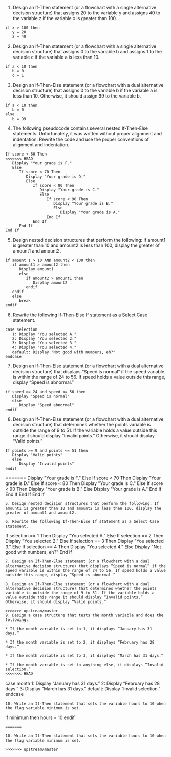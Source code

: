 1. Design an If-Then statement (or a flowchart with a single alternative decision structure) that assigns 20 to the variable y and assigns 40 to the variable z if the variable x is greater than 100.
```
if x > 100 then 
   y = 20
   z = 40
```  

2. Design an If-Then statement (or a flowchart with a single alternative decision structure) that assigns 0 to the variable b and assigns 1 to the variable c if the variable a is less than 10.
```
if a < 10 then
   b = 0
   c = 1
```  

3. Design an If-Then-Else statement (or a flowchart with a dual alternative decision structure) that assigns 0 to the variable b if the variable a is less than 10. Otherwise, it should assign 99 to the variable b.
```
if a < 10 then
   b = 0 
else
   b = 99
```

4. The following pseudocode contains several nested If-Then-Else statements. Unfortunately, it was written without proper alignment and indentation. Rewrite the code and use the proper conventions of alignment and indentation.
```
If score < 60 Then
<<<<<<< HEAD
   Display "Your grade is F."
   Else
      If score < 70 Then
         Display "Your grade is D."
         Else
            If score < 80 Then
               Display "Your grade is C."
               Else
                  If score < 90 Then
                     Display "Your grade is B."
                     Else
                        Display "Your grade is A."
                  End If
            End If
      End If
End If
```
5. Design nested decision structures that perform the following: If amount1 is greater than 10 and amount2 is less than 100, display the greater of amount1 and amount2.
```
if amount 1 > 10 AND amount2 < 100 then
   if amount1 > amount2 then
      Display amount1
      else
         if amount2 > amount1 then
            Display amount2
         endif
   endif
   else
      break
endif
```

6. Rewrite the following If-Then-Else If statement as a Select Case statement.
```
case selection
   1: Display "You selected A."
   2: Display "You selected 2."
   3: Display "You selected 3."
   4: Display "You selected 4."
   default: Display "Not good with numbers, eh?"
endcase
```
7. Design an If-Then-Else statement (or a flowchart with a dual alternative decision structure) that displays “Speed is normal” if the speed variable is within the range of 24 to 56. If speed holds a value outside this range, display “Speed is abnormal.”
```
if speed >= 24 and speed <= 56 then 
   Display "Speed is normal"
   else 
      Display "Speed abnormal"
endif
```
8. Design an If-Then-Else statement (or a flowchart with a dual alternative decision structure) that determines whether the points variable is outside the range of 9 to 51. If the variable holds a value outside this range it should display “Invalid points.” Otherwise, it should display “Valid points.”
```
If points >= 9 and points <= 51 then
   Display "Valid points"
   else 
      Display "Invalid points"
endif
```
=======
Display "Your grade is F."
Else
If score < 70 Then
Display "Your grade is D."
Else
If score < 80 Then
Display "Your grade is C."
Else
If score < 90 Then
Display "Your grade is B."
Else
Display "Your grade is A."
End If
End If
End If
End If
```
5. Design nested decision structures that perform the following: If amount1 is greater than 10 and amount2 is less than 100, display the greater of amount1 and amount2.

6. Rewrite the following If-Then-Else If statement as a Select Case statement.
```
If selection == 1 Then
   Display "You selected A."
Else If selection == 2 Then
   Display "You selected 2."
Else If selection == 3 Then
   Display "You selected 3."
Else If selection == 4 Then
   Display "You selected 4."
Else
   Display "Not good with numbers, eh?"
End If
```
7. Design an If-Then-Else statement (or a flowchart with a dual alternative decision structure) that displays “Speed is normal” if the speed variable is within the range of 24 to 56. If speed holds a value outside this range, display “Speed is abnormal.”

8. Design an If-Then-Else statement (or a flowchart with a dual alternative decision structure) that determines whether the points variable is outside the range of 9 to 51. If the variable holds a value outside this range it should display “Invalid points.” Otherwise, it should display “Valid points.”

>>>>>>> upstream/master
9. Design a case structure that tests the month variable and does the following:

* If the month variable is set to 1, it displays “January has 31 days.”

* If the month variable is set to 2, it displays “February has 28 days.”

* If the month variable is set to 3, it displays “March has 31 days.”

* If the month variable is set to anything else, it displays “Invalid selection.”
<<<<<<< HEAD
```
case month
   1: Display “January has 31 days.”
   2: Display “February has 28 days.”
   3: Display “March has 31 days.”
   default: Display “Invalid selection.”
endcase
```
10. Write an If-Then statement that sets the variable hours to 10 when the flag variable minimum is set.

```
if minimum then
   hours = 10
endif
```
=======

10. Write an If-Then statement that sets the variable hours to 10 when the flag variable minimum is set.

>>>>>>> upstream/master
